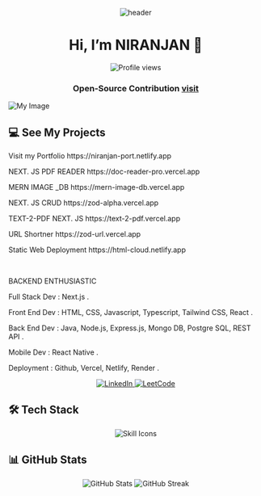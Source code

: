  <p align="center">
  <img src="https://capsule-render.vercel.app/api?text=%20%20STOIC&animation=fadeIn&type=waving&color=0:FF0000,100:800000&fontColor=FFFFFF&height=120" alt="header"/>
</p>
<h1 align="center">Hi, I’m NIRANJAN 👋</h1>




<p align="center">
  <img src="https://komarev.com/ghpvc/?username=niranjan20rc&style=flat-square&color=blue" alt="Profile views"/>
</p>

<h3 align="center">
  Open‑Source Contribution <a href="http://npmjs.com/package/easy-react-pro"><span>visit</span> </a>
</h3>

![My Image](https://mern-inage-db.onrender.com/images/68a8aecb0129e44098d48091/view)



<h2> 💻 See My Projects </h2>

<p>
 Visit my Portfolio  
 https://niranjan-port.netlify.app
</p>
<p>
 NEXT. JS  PDF READER 
https://doc-reader-pro.vercel.app 
</p>
<p>
 MERN IMAGE _DB  
 https://mern-image-db.vercel.app
</p>
<p>
 NEXT. JS CRUD   
 https://zod-alpha.vercel.app
</p>
<p>
  TEXT-2-PDF  NEXT. JS    
 https://text-2-pdf.vercel.app
</p>

<p>
 URL Shortner 
 https://zod-url.vercel.app
</p> 

<p>
 Static Web Deployment  
 https://html-cloud.netlify.app
</p>
<br/>

<p>BACKEND ENTHUSIASTIC</p> 
<p>Full Stack Dev : Next.js .</p>
<p>Front End Dev  : HTML, CSS, Javascript, Typescript, Tailwind CSS, React .</p>
<p>Back End Dev   : Java, Node.js, Express.js, Mongo DB, Postgre SQL, REST API .</p>
<p>Mobile Dev     : React Native .</p>
<p>Deployment     : Github, Vercel, Netlify, Render .</p>

<p align="center">
  <a href="https://www.linkedin.com/in/niranjan-cse/" target="_blank">
    <img src="https://img.shields.io/badge/LinkedIn-Connect-blue?logo=linkedin&style=for-the-badge" alt="LinkedIn"/>
  </a>
  <a href="https://leetcode.com/u/niranjancse2023/" target="_blank">
    <img src="https://img.shields.io/badge/LeetCode-Visit-orange?logo=leetcode&style=for-the-badge" alt="LeetCode"/>
  </a>
</p>




## 🛠 Tech Stack

<p align="center">
  <img src="https://skillicons.dev/icons?i=java,html,css,js,ts,react,nextjs,flutter,dart,nodejs,express,mongodb,postgresql,netlify,vercel&theme=light" alt="Skill Icons"/>
</p>

## 📊 GitHub Stats

<p align="center">
  <img src="https://github-readme-stats.vercel.app/api?username=niranjan20rc&show_icons=true&theme=radical" alt="GitHub Stats"/>
  <img src="https://github-readme-streak-stats.herokuapp.com/?user=niranjan20rc&theme=radical" alt="GitHub Streak"/>
</p>












